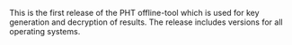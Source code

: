 This is the first release of the PHT offline-tool which is used for key generation and decryption of results.
The release includes versions for all operating systems.